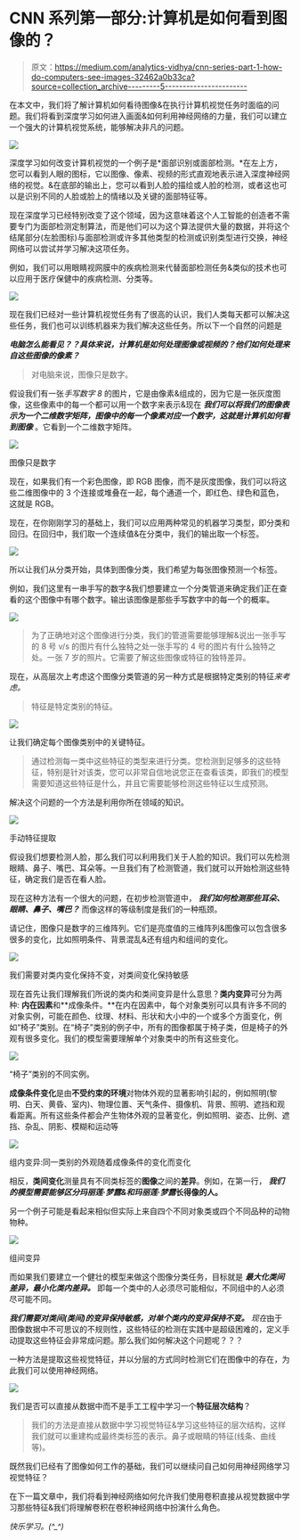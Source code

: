 # CNN 系列第一部分:计算机是如何看到图像的？

> 原文：<https://medium.com/analytics-vidhya/cnn-series-part-1-how-do-computers-see-images-32462a0b33ca?source=collection_archive---------5----------------------->

在本文中，我们将了解计算机如何看待图像&在执行计算机视觉任务时面临的问题。我们将看到深度学习如何进入画面&如何利用神经网络的力量，我们可以建立一个强大的计算机视觉系统，能够解决非凡的问题。

![](img/938d93a01c16d4144649a0c128e5124f.png)

深度学习如何改变计算机视觉的一个例子是*面部识别或面部检测。*在左上方，您可以看到人眼的图标，它以图像、像素、视频的形式直观地表示进入深度神经网络的视觉。&在底部的输出上，您可以看到人脸的描绘或人脸的检测，或者这也可以是识别不同的人脸或脸上的情绪以及关键的面部特征等。

现在深度学习已经特别改变了这个领域，因为这意味着这个人工智能的创造者不需要专门为面部检测定制算法，而是他们可以为这个算法提供大量的数据，并将这个结尾部分(左脸图标)与面部检测或许多其他类型的检测或识别类型进行交换，神经网络可以尝试并学习解决这项任务。

例如，我们可以用眼睛视网膜中的疾病检测来代替面部检测任务&类似的技术也可以应用于医疗保健中的疾病检测、分类等。

![](img/66768aeee83f7f46dccf6cb7716c5dc7.png)

现在我们已经对一些计算机视觉任务有了很高的认识，我们人类每天都可以解决这些任务，我们也可以训练机器来为我们解决这些任务。所以下一个自然的问题是

***电脑怎么能看见？？具体来说，计算机是如何处理图像或视频的？他们如何处理来自这些图像的像素？***

> 对电脑来说，图像只是数字。

假设我们有一张*手写数字 8* 的图片，它是由像素&组成的，因为它是一张灰度图像，这些像素中的每一个都可以用一个数字来表示&现在 ***我们可以将我们的图像表示为一个二维数字矩阵，图像中的每一个像素对应一个数字，这就是计算机如何看到图像*** 。它看到一个二维数字矩阵。

![](img/2fb23c87f588c0b2ac4de2cf2c86b46d.png)

图像只是数字

现在，如果我们有一个彩色图像，即 RGB 图像，而不是灰度图像，我们可以将这些二维图像中的 3 个连接或堆叠在一起，每个通道一个，即红色、绿色和蓝色，这就是 RGB。

现在，在你刚刚学习的基础上，我们可以应用两种常见的机器学习类型，即分类和回归。在回归中，我们取一个连续值&在分类中，我们的输出取一个标签。

![](img/8d02ed46a1d9c954c63e346d16f790fc.png)

所以让我们从分类开始，具体到图像分类，我们希望为每张图像预测一个标签。

例如，我们这里有一串手写的数字&我们想要建立一个分类管道来确定我们正在查看的这个图像中有哪个数字。输出该图像是那些手写数字中的每一个的概率。

![](img/09a85d19de3df1ea13319415db74a755.png)

> 为了正确地对这个图像进行分类，我们的管道需要能够理解&说出一张手写的 8 号 v/s 的图片有什么独特之处一张手写的 4 号的图片有什么独特之处。一张 7 岁的照片。它需要了解这些图像或特征的独特差异。

现在，从高层次上考虑这个图像分类管道的另一种方式是根据特定类别的特征*来考虑。*

> 特征是特定类别的特征。

![](img/02d3d0c1ce2c8aa0d149a54460537d89.png)

让我们确定每个图像类别中的关键特征。

> 通过检测每一类中这些特征的类型来进行分类。您检测到足够多的这些特征，特别是针对该类，您可以非常自信地说您正在查看该类，即我们的模型需要知道这些特征是什么，并且它需要能够检测这些特征以生成预测。

解决这个问题的一个方法是利用你所在领域的知识。

![](img/9765f8477fce3c2a44b8b04324ac01e6.png)

手动特征提取

假设我们想要检测人脸，那么我们可以利用我们关于人脸的知识。我们可以先检测眼睛、鼻子、嘴巴、耳朵等。一旦我们有了检测管道，我们就可以开始检测这些特征，确定我们是否在看人脸。

现在这种方法有一个很大的问题，在初步检测管道中， ***我们如何检测那些耳朵、眼睛、鼻子、嘴巴？*** 而像这样的等级制度是我们的一种瓶颈。

请记住，图像只是数字的三维阵列。它们是亮度值的三维阵列&图像可以包含很多很多的变化，比如照明条件、背景混乱&还有组内和组间的变化。

![](img/0d51180cb1b45fdcaeca10934e83b42d.png)

我们需要对类内变化保持不变，对类间变化保持敏感

现在首先让我们理解我们所说的类内和类间变异是什么意思？**类内变异**可分为两种: **内在因素**和**成像条件。**在内在因素中，每个对象类别可以具有许多不同的对象实例，可能在颜色、纹理、材料、形状和大小中的一个或多个方面变化，例如“椅子”类别。在“椅子”类别的例子中，所有的图像都属于椅子类，但是椅子的外观有很多变化。我们的模型需要理解单个对象类中的所有这些变化。

![](img/dc5e72332fabc0c765b34fcc1e1aff87.png)

“椅子”类别的不同实例。

**成像条件变化**是由**不受约束的环境**对物体外观的显著影响引起的，例如照明(黎明、白天、黄昏、室内)、物理位置、天气条件、摄像机、背景、照明、遮挡和观看距离。所有这些条件都会产生物体外观的显著变化，例如照明、姿态、比例、遮挡、杂乱、阴影、模糊和运动等

![](img/a78bafcce7e71bcf647508e916fc7e6b.png)

组内变异:同一类别的外观随着成像条件的变化而变化

相反，**类间变化**测量具有不同类标签的**图像**之间的**差异**。例如，在第一行， ***我们的模型需要能够区分玛丽莲·梦露&和玛丽莲·梦露*长得像的人。**

另一个例子可能是看起来相似但实际上来自四个不同对象类或四个不同品种的动物物种。

![](img/5199fbab84f3a792c3194ba257a23008.png)

组间变异

而如果我们要建立一个健壮的模型来做这个图像分类任务，目标就是 ***最大化类间差异，最小化类内差异。*** 即每一个类中的人必须尽可能相似，不同组中的人必须尽可能不同。

***我们需要对类间(类间)的变异保持敏感，对单个类内的变异保持不变。*** *现在*由于图像数据中不可思议的不规则性，这些特征的检测在实践中是超级困难的，定义手动提取这些特征会非常成问题。那么我们如何解决这个问题呢？？？

一种方法是提取这些视觉特征，并以分层的方式同时检测它们在图像中的存在，为此我们可以使用神经网络。

![](img/9e714a1905c6e486c082fe7a71281f1e.png)

我们是否可以直接从数据中而不是手工工程中学习一个**特征层次结构**？

> 我们的方法是直接从数据中学习视觉特征&学习这些特征的层次结构，这样我们就可以重建构成最终类标签的表示。鼻子或眼睛的特征(线条、曲线等)。

既然我们已经有了图像如何工作的基础，我们可以继续问自己如何用神经网络学习视觉特征？

在下一篇文章中，我们将看到神经网络如何允许我们使用卷积直接从视觉数据中学习那些特征&我们将理解卷积在卷积神经网络中扮演什么角色。

*快乐学习。(^_^)*
